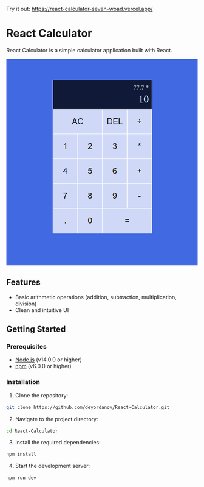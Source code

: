 Try it out: https://react-calculator-seven-woad.vercel.app/

# React Calculator

React Calculator is a simple calculator application built with React.

![Screenshot of React Calculator](calc-img.png)

## Features

- Basic arithmetic operations (addition, subtraction, multiplication, division)
- Clean and intuitive UI

## Getting Started

### Prerequisites

- [Node.js](https://nodejs.org/) (v14.0.0 or higher)
- [npm](https://www.npmjs.com/) (v6.0.0 or higher)

### Installation

1. Clone the repository:
```bash
git clone https://github.com/deyordanov/React-Calculator.git
```

2. Navigate to the project directory:
```bash
cd React-Calculator
```

3. Install the required dependencies:
```bash
npm install
```

4. Start the development server:
```bash
npm run dev
```
